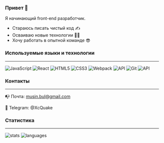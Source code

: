 ### Привет 👋
Я начинающий front-end разработчик.

* Стараюсь писать чистый код ✍
* Осваиваю новые технологии 👨‍💻
* Хочу работать в опытной команде 😎

### Используемые языки и технологии
___
![JavaScript](https://img.shields.io/badge/javascript-%23323330.svg?style=for-the-badge&logo=javascript&logoColor=%23F7DF1E)
![React](https://img.shields.io/badge/react-%2320232a.svg?style=for-the-badge&logo=react&logoColor=%2361DAFB)
![HTML5](https://img.shields.io/badge/html5-%23E34F26.svg?style=for-the-badge&logo=html5&logoColor=white)
![CSS3](https://img.shields.io/badge/css3-%231572B6.svg?style=for-the-badge&logo=css3&logoColor=white)
![Webpack](https://img.shields.io/badge/webpack-%238DD6F9.svg?style=for-the-badge&logo=webpack&logoColor=black)
![API](https://img.shields.io/badge/-REST%20API-%2320233a?style=for-the-badge)
![Git](https://img.shields.io/badge/git-%23F05033.svg?style=for-the-badge&logo=git&logoColor=white)
![API](https://img.shields.io/badge/-BEM%20-%2320238a?style=for-the-badge)

### Контакты
___
📭 Почта: musin.bul@gmail.com

📱 Telegram: @XcQuake

### Статистика
___
![stats](https://github-readme-stats.vercel.app/api?username=xcquake&hide=contribs&show_icons=true&theme=react)
![languages](https://github-readme-stats.vercel.app/api/top-langs/?username=xcquake&layout=compact&theme=react)